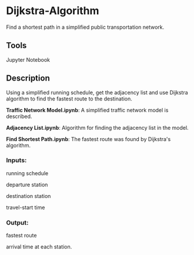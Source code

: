# Dijkstra-Algorithm

Find a shortest path in a simplified public transportation network.

## Tools

Jupyter Notebook

## Description

Using a simplified running schedule, get the adjacency list and use Dijkstra algorithm to find the fastest route to the destination.

**Traffic Network Model.ipynb**: 
A simplified traffic network model is described.

**Adjacency List.ipynb**: 
Algorithm for finding the adjacency list in the model.

**Find Shortest Path.ipynb**:
The fastest route was found by Dijkstra's algorithm.

### Inputs:   
running schedule

departure station

destination station

travel-start time

### Output:   
fastest route 

arrival time at each station.

